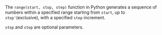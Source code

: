 The `range(start, stop, step)` function in Python generates a sequence of numbers within a specified range starting from `start`, up to `stop'`(exclusive), with a specified `step` increment.

`stop` and `step` are optional parameters.